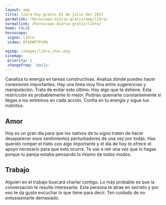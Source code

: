 ```yaml
---
layout: amp
title: libra hoy gratis 03 de julio del 2017 
permalink: /horoscopo-diario-gratis/amp/libra/
normallink: /horoscopo-diario-gratis/libra/
home: FALSE
horoscopo:
 signo: libra
 video: 0fxbWF7PnDQ

ogimg: /images/libra_char.png
sitemap:
 priority: 1
 changefreq: 'daily'
---
```



Canaliza tu energía en tareas constructivas. Analiza dónde puedes hacer conexiones importantes. Hay una línea muy fina entre sugerencias y manipulación. Trata de evitar esto último. Hay algo que te detiene. Esta restricción es probablemente lo mejor. Podrías quemarte constantemente si llegas a los extremos en cada acción. Confía en tu energía y sigue tus instintos.

## Amor

Hoy es un gran día para que los nativos de tu signo traten de hacer desaparecer esos sentimientos perturbadores de una vez por todas. Has querido romper el hielo con algo importante y el día de hoy te ofrece el apoyo necesario para que esto ocurra. Te vas a reír una vez que lo hagas porque tu pareja estaba pensando lo mismo de todos modos.

## Trabajo

Alguien en el trabajo buscará charlar contigo. Lo más probable es que la conversación te resulte interesante. Esta persona te atrae en secreto y por eso te da gusto escuchar lo que tiene para decir. Ten cuidado de no entusiasmarte demasiado.
